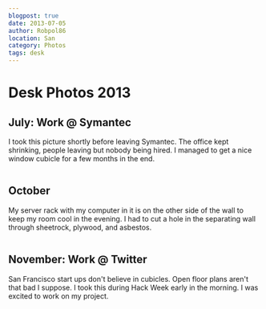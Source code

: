 ```yaml
---
blogpost: true
date: 2013-07-05
author: Robpol86
location: San
category: Photos
tags: desk
---
```


# Desk Photos 2013

## July: Work @ Symantec

I took this picture shortly before leaving Symantec. The office kept shrinking, people leaving but nobody being hired. I managed to get a nice window cubicle for a few months in the end.

```{imgur-image} fL6ZQ9G
```

## October

My server rack with my computer in it is on the other side of the wall to keep my room cool in the evening. I had to cut a hole in the separating wall through sheetrock, plywood, and asbestos.

```{imgur-image} chiN9PZ
```

## November: Work @ Twitter

San Francisco start ups don't believe in cubicles. Open floor plans aren't that bad I suppose. I took this during Hack Week early in the morning. I was excited to work on my project.

```{imgur-image} Srt4owo
```
